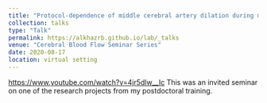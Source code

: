 ```yaml
---
title: "Protocol-dependence of middle cerebral artery dilation during modest hypercapnia"
collection: talks
type: "Talk"
permalink: https://alkhazrb.github.io/lab/_talks
venue: "Cerebral Blood Flow Seminar Series"
date: 2020-08-17
location: virtual setting
---
```

https://www.youtube.com/watch?v=4jr5dlw__Ic
This was an invited seminar on one of the research projects from my postdoctoral training.

